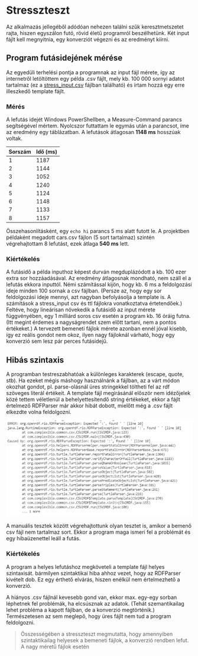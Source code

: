 # Stresszteszt 

Az alkalmazás jellegéből adódóan nehezen találni szűk keresztmetszetet rajta, hiszen egyszálon futó, rövid életű programról beszélhetünk. Két input fájlt kell megnyitnia, egy konverziót végezni és az eredményt kiírni. 

## Program futásidejének mérése

Az egyedüli terhelési pontja a programnak az input fájl mérete, így az internetről letöltöttem egy példa .csv fájlt, mely kb. 100 000 sornyi adatot tartalmaz (ez a [stress_input.csv](stress_test/stress_input.csv) fájlban található) és írtam hozzá egy erre illeszkedő template fájlt. 

### Mérés

A lefutás idejét Windows PowerShellben, a Measure-Command parancs segítségével mértem. Nyolcszor futtattam le egymás után a parancsot, íme az eredmény egy táblázatban. A lefutások átlagosan **1148 ms** hosszúak voltak. 

| Sorszám | Idő (ms) |
|---------|----------|
| 1       | 1187     |
| 2       | 1144     |
| 3       | 1052     |
| 4       | 1240     |
| 5       | 1124     |
| 6       | 1148     |
| 7       | 1133     |
| 8       | 1157     |

Összehasonlításként, egy `echo hi` parancs 5 ms alatt futott le. 
A projektben példaként megadott cars.csv fájlon (5 sort tartalmaz) szintén végrehajtottam 8 lefutást, ezek átlaga **540 ms** lett. 

### Kiértékelés

A futásidő a példa inputhoz képest durván megduplázódott a kb. 100 ezer extra sor hozzáadásával. Az eredmény átlagosnak mondható, nem száll el a lefutás ekkora inputtól. Némi számítással kijön, hogy kb. 6 ms a feldolgozási ideje minden  100 sornak a csv fájlban. (Persze az, hogy egy sor feldolgozási ideje mennyi, azt nagyban befolyásolja a template is. A számítások a stress_input csv és ttl fájlokra vonatkoztatva értetendőek.)  Feltéve, hogy lineárisan növekedik a futásidő az input mérete függvényében, egy 1 milliárd soros csv esetén a program kb. 16 óráig futna. (Itt megint érdemes a nagyságrendet szem előtt tartani, nem a pontos értékeket.) A tervezett bemeneti fájlok mérete azonban ennél jóval kisebb, így ez reális gondot nem okoz, ilyen nagy fájloknál várható, hogy egy konverzió sem lesz pár perces futásidejű. 

## Hibás szintaxis

A programban testreszabhatóak a különleges karakterek (escape, quote, stb). Ha ezeket mégis máshogy használnánk a fájlban, az a várt módon okozhat gondot, pl. parse-olásnál üres stringekkel töltheti fel az rdf szöveges literál értékeit. A template fájl megírásánál először nem idézőjelek közé tettem véletlenül a behelyettesítendő string értékeket, ekkor a fájlt értelmező RDFParser már akkor hibát dobott, mielőtt még a .csv fájlt elkezdte volna feldolgozni. 

![](exception.png)

A manuális tesztek között végrehajtottunk olyan tesztet is, amikor a bemenő csv fájl nem tartalmaz sort. Ekkor a program maga ismeri fel a problémát és egy hibaüzenettel leáll a futás. 

### Kiértékelés

A program a helyes lefutáshoz megköveteli a template fájl helyes szintaxisát. bármilyen szintaktikai hiba ahhoz vezet, hogy az RDFParser kivételt dob. Ez egy érthető elvárás, hiszen enélkül nem értelmezhető a konverzió. 

A hiányos .csv fájlnál kevesebb gond van, ekkor max. egy-egy sorban léphetnek fel problémák, ha elcsúsznak az adatok. (Tehát szemantikailag lehet probléma a kapott fájlban, de a konverzió megtörténik.) Természetesen az sem meglepő, hogy üres fájlt nem tud a program feldolgozni. 

>Összességében a stresszteszt megmutatta, hogy amennyiben szintaktikailag helyesek a bemeneti fájlok, a konverzió rendben lefut. A nagy méretű fájlok esetén 